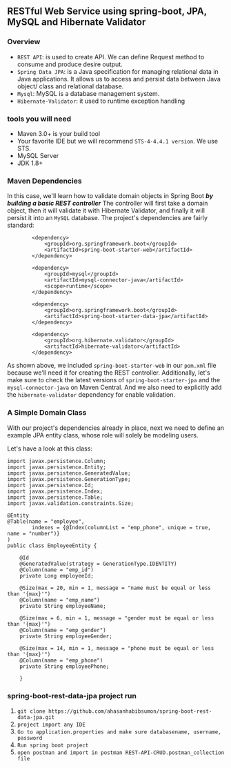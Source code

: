 ﻿## RESTful Web Service using spring-boot, JPA, MySQL and Hibernate Validator


### Overview
* `REST API`:  is used to create API. We can define Request method to consume and produce desire output.
* `Spring Data JPA`: is a Java specification for managing relational data in Java applications. It allows us to access and persist data between Java object/ class and relational database.
* `Mysql`: MySQL is a database management system.
* `Hibernate-Validator`:  it used to runtime exception handling 

### tools you will need
* Maven 3.0+ is your build tool
* Your favorite IDE but we will recommend `STS-4-4.4.1 version`. We use STS.
* MySQL Server
* JDK 1.8+

### Maven Dependencies
In this case, we'll learn how to validate domain objects in Spring Boot ***by building a basic REST controller***
The controller will first take a domain object, then it will validate it with Hibernate Validator, and finally it will persist it into an `MySQL` database.
The project's dependencies are fairly standard:

```
		<dependency>
			<groupId>org.springframework.boot</groupId>
			<artifactId>spring-boot-starter-web</artifactId>
		</dependency>
		
		<dependency>
			<groupId>mysql</groupId>
			<artifactId>mysql-connector-java</artifactId>
			<scope>runtime</scope>
		</dependency>

		<dependency>
			<groupId>org.springframework.boot</groupId>
			<artifactId>spring-boot-starter-data-jpa</artifactId>
		</dependency>

		<dependency>
			<groupId>org.hibernate.validator</groupId>
			<artifactId>hibernate-validator</artifactId>
		</dependency>
```
As shown above, we included `spring-boot-starter-web` in our `pom.xml` file because we'll need it for creating the REST controller. Additionally, let's make sure to check the latest versions of `spring-boot-starter-jpa` and the `mysql-connector-java` on Maven Central.
And we also need to explicitly add the `hibernate-validator` dependency for enable validation.

###  A Simple Domain Class

With our project's dependencies already in place, next we need to define an example JPA entity class, whose role will solely be modeling users.

Let's have a look at this class:

```
import javax.persistence.Column;
import javax.persistence.Entity;
import javax.persistence.GeneratedValue;
import javax.persistence.GenerationType;
import javax.persistence.Id;
import javax.persistence.Index;
import javax.persistence.Table;
import javax.validation.constraints.Size;

@Entity
@Table(name = "employee",
		indexes = {@Index(columnList = "emp_phone", unique = true, name = "number")}
)
public class EmployeeEntity {

	@Id
	@GeneratedValue(strategy = GenerationType.IDENTITY)
	@Column(name = "emp_id")
	private Long employeeId;

	@Size(max = 20, min = 1, message = "name must be equal or less than '{max}'")
	@Column(name = "emp_name")
	private String employeeName;

	@Size(max = 6, min = 1, message = "gender must be equal or less than '{max}'")
	@Column(name = "emp_gender")
	private String employeeGender;

	@Size(max = 14, min = 1, message = "phone must be equal or less than '{max}'")
	@Column(name = "emp_phone")
	private String employeePhone;
	
	}
```




###  spring-boot-rest-data-jpa project run
1. `git clone https://github.com/ahasanhabibsumon/spring-boot-rest-data-jpa.git`
2. `project import any IDE`
3. `Go to application.properties and make sure databasename, username, password`
4. `Run spring boot project`
5. `open postman and import in postman REST-API-CRUD.postman_collection file `


